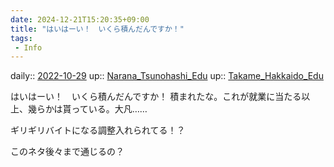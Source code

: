 ```yaml
---
date: 2024-12-21T15:20:35+09:00
title: "はいはーい！　いくら積んだんですか！"
tags:
 - Info
---
```


daily:: [2022-10-29](Daily_Note/2022-10-29.md)
up:: [Narana_Tsunohashi_Edu](Bar/Novel/Nacaria/Narana_Tsunohashi_Edu.md)
up:: [Takame_Hakkaido_Edu](Bar/Novel/Nacaria/Takame_Hakkaido_Edu.md)

はいはーい！　いくら積んだんですか！
積まれたな。これが就業に当たる以上、幾らかは貰っている。大凡……

ギリギリバイトになる調整入れられてる！？

このネタ後々まで通じるの？